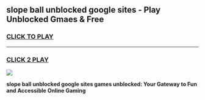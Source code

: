 
## slope ball unblocked google sites - Play Unblocked Gmaes & Free
<h3>
<a href="https://news.freeplayer.one?title=slope_ball_unblocked_google_sites&ref=16F">CLICK TO PLAY</a></h3>
<hr>

<h3>
<a href="https://news.freeplayer.one?title=slope_ball_unblocked_google_sites&ref=16F">CLICK 2 PLAY</a>
  
</h3>

<a href="https://news.freeplayer.one?title=slope_ball_unblocked_google_sites&ref=16F/"><img src="https://clearcache.store/games.png"></a>


**slope ball unblocked google sites games unblocked: Your Gateway to Fun and Accessible Online Gaming**
